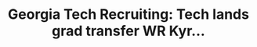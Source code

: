 ---
layout: post
title: "Georgia Tech Recruiting: Tech lands grad transfer WR Kyr..."
description: "Northwestern WR comes home to Atlanta after time in th..."
permalink: https://www.fromtherumbleseat.com/2021/1/2/22210381/georgia-tech-recruiting-tech-lands-grad-transfer-wr-kyric-mcgowan-college-football-gt-northwestern
---